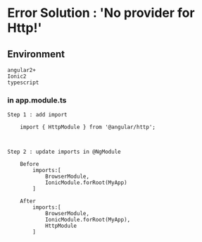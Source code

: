 # Error Solution : 'No provider for Http!'

## Environment
	angular2+
    Ionic2
    typescript

### in app.module.ts
	Step 1 : add import
    
    	import { HttpModule } from '@angular/http';
        
        
        
    Step 2 : update imports in @NgModule
    
        Before
            imports:[
				BrowserModule,
                IonicModule.forRoot(MyApp)
            ]
            
        After
        	imports:[
				BrowserModule,
                IonicModule.forRoot(MyApp),
                HttpModule
            ]